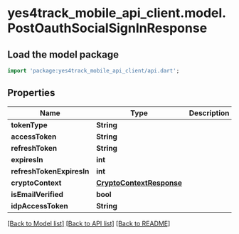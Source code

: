 # yes4track_mobile_api_client.model.PostOauthSocialSignInResponse

## Load the model package
```dart
import 'package:yes4track_mobile_api_client/api.dart';
```

## Properties
Name | Type | Description | Notes
------------ | ------------- | ------------- | -------------
**tokenType** | **String** |  | [optional] 
**accessToken** | **String** |  | [optional] 
**refreshToken** | **String** |  | [optional] 
**expiresIn** | **int** |  | [optional] 
**refreshTokenExpiresIn** | **int** |  | [optional] 
**cryptoContext** | [**CryptoContextResponse**](CryptoContextResponse.md) |  | [optional] 
**isEmailVerified** | **bool** |  | [optional] 
**idpAccessToken** | **String** |  | [optional] 

[[Back to Model list]](../README.md#documentation-for-models) [[Back to API list]](../README.md#documentation-for-api-endpoints) [[Back to README]](../README.md)


